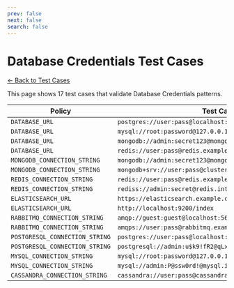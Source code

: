```yaml
---
prev: false
next: false
search: false
---
```


# Database Credentials Test Cases

[← Back to Test Cases](/api/test-cases)

This page shows 17 test cases that validate Database Credentials patterns.

| Policy | Test Case |
|--------|-----------|
| `DATABASE_URL` | `postgres://user:pass@localhost:5432/mydb` |
| `DATABASE_URL` | `mysql://root:password@127.0.0.1:3306/database` |
| `DATABASE_URL` | `mongodb://admin:secret123@mongo.example.com:27017/myapp` |
| `DATABASE_URL` | `redis://user:pass@redis.example.com:6379/0` |
| `MONGODB_CONNECTION_STRING` | `mongodb://admin:secret123@mongo.example.com:27017/myapp` |
| `MONGODB_CONNECTION_STRING` | `mongodb+srv://user:pass@cluster0.mongodb.net/test` |
| `REDIS_CONNECTION_STRING` | `redis://user:pass@redis.example.com:6379/0` |
| `REDIS_CONNECTION_STRING` | `rediss://admin:secret@redis.internal:6380/1` |
| `ELASTICSEARCH_URL` | `https://elasticsearch.example.com:9200` |
| `ELASTICSEARCH_URL` | `http://localhost:9200/index` |
| `RABBITMQ_CONNECTION_STRING` | `amqp://guest:guest@localhost:5672/` |
| `RABBITMQ_CONNECTION_STRING` | `amqps://user:pass@rabbitmq.example.com:5671/vhost` |
| `POSTGRESQL_CONNECTION_STRING` | `postgres://user:pass@localhost:5432/mydb` |
| `POSTGRESQL_CONNECTION_STRING` | `postgresql://admin:u$k9!fR2@qLx2@db:5432/mydb` |
| `MYSQL_CONNECTION_STRING` | `mysql://root:password@127.0.0.1:3306/database` |
| `MYSQL_CONNECTION_STRING` | `mysql://admin:P@ssw0rd!@mysql.internal:3306/prod` |
| `CASSANDRA_CONNECTION_STRING` | `cassandra://user:pass@cassandra.example.com:9042/keyspace` |
